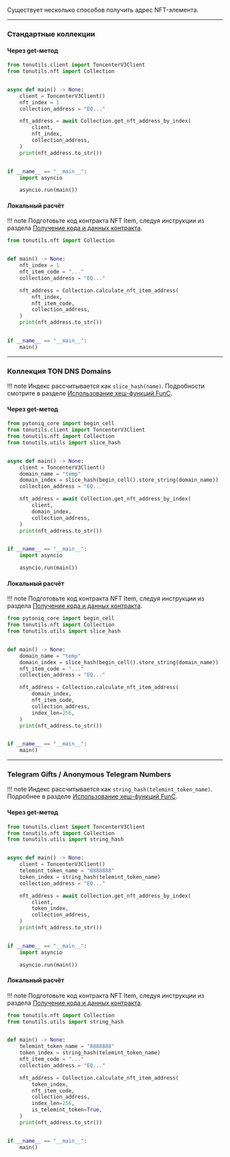 Существует несколько способов получить адрес NFT-элемента.

---

### Стандартные коллекции

#### Через get-метод

```python
from tonutils.client import ToncenterV3Client
from tonutils.nft import Collection


async def main() -> None:
    client = ToncenterV3Client()
    nft_index = 1
    collection_address = "EQ..."

    nft_address = await Collection.get_nft_address_by_index(
        client,
        nft_index,
        collection_address,
    )
    print(nft_address.to_str())


if __name__ == "__main__":
    import asyncio

    asyncio.run(main())
```

#### Локальный расчёт

!!! note
    Подготовьте код контракта NFT Item, следуя инструкции из раздела [Получение кода и данных контракта](get-contract-code-and-data.md).

```python
from tonutils.nft import Collection


def main() -> None:
    nft_index = 1
    nft_item_code = "..."
    collection_address = "EQ..."

    nft_address = Collection.calculate_nft_item_address(
        nft_index,
        nft_item_code,
        collection_address,
    )
    print(nft_address.to_str())


if __name__ == "__main__":
    main()
```

---

### Коллекция TON DNS Domains

!!! note
    Индекс рассчитывается как `slice_hash(name)`. Подробности смотрите в разделе [Использование хеш-функций FunC](use-func-hash-functions.md/#slice_hash).

#### Через get-метод

```python
from pytoniq_core import begin_cell
from tonutils.client import ToncenterV3Client
from tonutils.nft import Collection
from tonutils.utils import slice_hash


async def main() -> None:
    client = ToncenterV3Client()
    domain_name = "temp"
    domain_index = slice_hash(begin_cell().store_string(domain_name))
    collection_address = "EQ..."

    nft_address = await Collection.get_nft_address_by_index(
        client,
        domain_index,
        collection_address,
    )
    print(nft_address.to_str())


if __name__ == "__main__":
    import asyncio

    asyncio.run(main())
```

#### Локальный расчёт

!!! note
    Подготовьте код контракта NFT Item, следуя инструкции из раздела [Получение кода и данных контракта](get-contract-code-and-data.md).

```python
from pytoniq_core import begin_cell
from tonutils.nft import Collection
from tonutils.utils import slice_hash


def main() -> None:
    domain_name = "temp"
    domain_index = slice_hash(begin_cell().store_string(domain_name))
    nft_item_code = "..."
    collection_address = "EQ..."

    nft_address = Collection.calculate_nft_item_address(
        domain_index,
        nft_item_code,
        collection_address,
        index_len=256,
    )
    print(nft_address.to_str())


if __name__ == "__main__":
    main()
```

---

### Telegram Gifts / Anonymous Telegram Numbers

!!! note
    Индекс рассчитывается как `string_hash(telemint_token_name)`. Подробнее в разделе [Использование хеш-функций FunC](use-func-hash-functions.md/#string_hash).

#### Через get-метод

```python
from tonutils.client import ToncenterV3Client
from tonutils.nft import Collection
from tonutils.utils import string_hash


async def main() -> None:
    client = ToncenterV3Client()
    telemint_token_name = "8888888"
    token_index = string_hash(telemint_token_name)
    collection_address = "EQ..."

    nft_address = await Collection.get_nft_address_by_index(
        client,
        token_index,
        collection_address,
    )
    print(nft_address.to_str())


if __name__ == "__main__":
    import asyncio

    asyncio.run(main())
```

#### Локальный расчёт

!!! note
    Подготовьте код контракта NFT Item, следуя инструкции из раздела [Получение кода и данных контракта](get-contract-code-and-data.md).

```python
from tonutils.nft import Collection
from tonutils.utils import string_hash


def main() -> None:
    telemint_token_name = "8888888"
    token_index = string_hash(telemint_token_name)
    nft_item_code = "..."
    collection_address = "EQ..."

    nft_address = Collection.calculate_nft_item_address(
        token_index,
        nft_item_code,
        collection_address,
        index_len=256,
        is_telemint_token=True,
    )
    print(nft_address.to_str())


if __name__ == "__main__":
    main()
```
